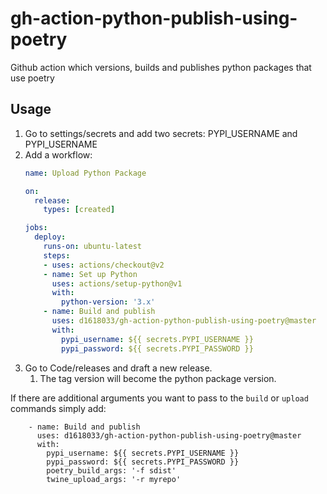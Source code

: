 # gh-action-python-publish-using-poetry
Github action which versions, builds and publishes python packages that use poetry 

Usage
-----

1. Go to settings/secrets and add two secrets: PYPI_USERNAME and PYPI_USERNAME
1. Add a workflow:  
    ```yaml
    name: Upload Python Package
    
    on:
      release:
        types: [created]
    
    jobs:
      deploy:
        runs-on: ubuntu-latest
        steps:
        - uses: actions/checkout@v2
        - name: Set up Python
          uses: actions/setup-python@v1
          with:
            python-version: '3.x'
        - name: Build and publish
          uses: d1618033/gh-action-python-publish-using-poetry@master
          with:
            pypi_username: ${{ secrets.PYPI_USERNAME }}
            pypi_password: ${{ secrets.PYPI_PASSWORD }}
    ```
1. Go to Code/releases and draft a new release.
    1. The tag version will become the python package version.

If there are additional arguments you want to pass to the `build` or `upload` commands simply add:

        - name: Build and publish
          uses: d1618033/gh-action-python-publish-using-poetry@master
          with:
            pypi_username: ${{ secrets.PYPI_USERNAME }}
            pypi_password: ${{ secrets.PYPI_PASSWORD }}
            poetry_build_args: '-f sdist'
            twine_upload_args: '-r myrepo'
